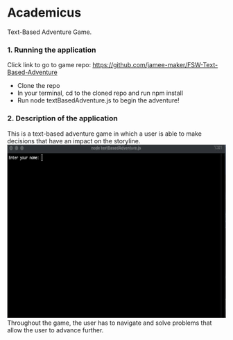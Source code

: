 # Academicus
Text-Based Adventure Game.


### 1. Running the application
Click link to go to game repo: https://github.com/jamee-maker/FSW-Text-Based-Adventure
<ul>
  <li>Clone the repo</li>
  <li>In your terminal, cd to the cloned repo and run npm install</li>
  <li>Run node textBasedAdventure.js to begin the adventure!</li>
  </ul>
  
### 2. Description of the application
<div>
This is a text-based adventure game in which a user is able to make decisions that have an impact on the storyline.

<img src="Assets/Intro.gif" width="700" height="400">
</div>

<div>
Throughout the game, the user has to navigate and solve problems that allow the user to advance further. 

<img src="">


